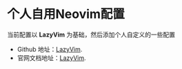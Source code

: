 # 个人自用Neovim配置

当前配置以 **LazyVim** 为基础，然后添加个人自定义的一些配置

- Github 地址：[LazyVim](https://github.com/LazyVim/LazyVim).
- 官网文档地址：[LazyVim](https://www.lazyvim.org/).
